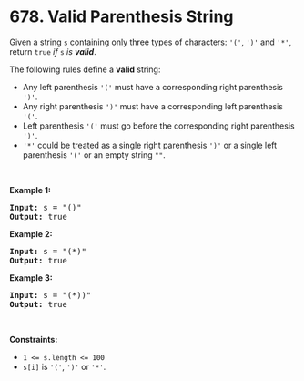 # 678. Valid Parenthesis String
<div class="elfjS" data-track-load="description_content"><p>Given a string <code>s</code> containing only three types of characters: <code>'('</code>, <code>')'</code> and <code>'*'</code>, return <code>true</code> <em>if</em> <code>s</code> <em>is <strong>valid</strong></em>.</p>

<p>The following rules define a <strong>valid</strong> string:</p>

<ul>
	<li>Any left parenthesis <code>'('</code> must have a corresponding right parenthesis <code>')'</code>.</li>
	<li>Any right parenthesis <code>')'</code> must have a corresponding left parenthesis <code>'('</code>.</li>
	<li>Left parenthesis <code>'('</code> must go before the corresponding right parenthesis <code>')'</code>.</li>
	<li><code>'*'</code> could be treated as a single right parenthesis <code>')'</code> or a single left parenthesis <code>'('</code> or an empty string <code>""</code>.</li>
</ul>

<p>&nbsp;</p>
<p><strong class="example">Example 1:</strong></p>
<pre><strong>Input:</strong> s = "()"
<strong>Output:</strong> true
</pre><p><strong class="example">Example 2:</strong></p>
<pre><strong>Input:</strong> s = "(*)"
<strong>Output:</strong> true
</pre><p><strong class="example">Example 3:</strong></p>
<pre><strong>Input:</strong> s = "(*))"
<strong>Output:</strong> true
</pre>
<p>&nbsp;</p>
<p><strong>Constraints:</strong></p>

<ul>
	<li><code>1 &lt;= s.length &lt;= 100</code></li>
	<li><code>s[i]</code> is <code>'('</code>, <code>')'</code> or <code>'*'</code>.</li>
</ul>
</div>
